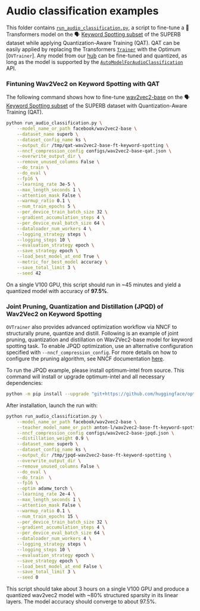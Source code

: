 <!---
Copyright 2021 The HuggingFace Team. All rights reserved.

Licensed under the Apache License, Version 2.0 (the "License");
you may not use this file except in compliance with the License.
You may obtain a copy of the License at

    http://www.apache.org/licenses/LICENSE-2.0

Unless required by applicable law or agreed to in writing, software
distributed under the License is distributed on an "AS IS" BASIS,
WITHOUT WARRANTIES OR CONDITIONS OF ANY KIND, either express or implied.
See the License for the specific language governing permissions and
limitations under the License.
-->

# Audio classification examples

This folder contains [`run_audio_classification.py`](https://github.com/huggingface/optimum/blob/main/examples/openvino/audio-classification/run_audio_classification.py), a script to fine-tune a 🤗 Transformers model on the 🗣️ [Keyword Spotting subset](https://huggingface.co/datasets/superb#ks) of the SUPERB dataset while applying Quantization-Aware Training (QAT). QAT can be easily applied by replacing the Transformers [`Trainer`](https://huggingface.co/docs/transformers/main/en/main_classes/trainer#trainer) with the Optimum [`OVTrainer`]. Any model from our [hub](https://huggingface.co/models) can be fine-tuned and quantized, as long as the model is supported by the [`AutoModelForAudioClassification`](https://huggingface.co/docs/transformers/main/en/model_doc/auto#transformers.AutoModelForAudioClassification) API.

### Fintuning Wav2Vec2 on Keyword Spotting with QAT

The following command shows how to fine-tune [wav2vec2-base](https://huggingface.co/facebook/wav2vec2-base) on the 🗣️ [Keyword Spotting subset](https://huggingface.co/datasets/superb#ks) of the SUPERB dataset with Quantization-Aware Training (QAT).

```bash
python run_audio_classification.py \
    --model_name_or_path facebook/wav2vec2-base \
    --dataset_name superb \
    --dataset_config_name ks \
    --output_dir /tmp/qat-wav2vec2-base-ft-keyword-spotting \
    --nncf_compression_config configs/wav2vec2-base-qat.json \
    --overwrite_output_dir \
    --remove_unused_columns False \
    --do_train \
    --do_eval \
    --fp16 \
    --learning_rate 3e-5 \
    --max_length_seconds 1 \
    --attention_mask False \
    --warmup_ratio 0.1 \
    --num_train_epochs 5 \
    --per_device_train_batch_size 32 \
    --gradient_accumulation_steps 4 \
    --per_device_eval_batch_size 64 \
    --dataloader_num_workers 4 \
    --logging_strategy steps \
    --logging_steps 10 \
    --evaluation_strategy epoch \
    --save_strategy epoch \
    --load_best_model_at_end True \
    --metric_for_best_model accuracy \
    --save_total_limit 3 \
    --seed 42
```

On a single V100 GPU, this script should run in ~45 minutes and yield a quantized model with accuracy of **97.5%**.

### Joint Pruning, Quantization and Distillation (JPQD) of Wav2Vec2 on Keyword Spotting

`OVTrainer` also provides advanced optimization workflow via NNCF to structurally prune, quantize and distill. Following is an example of joint pruning, quantization and distillation on Wav2Vec2-base model for keyword spotting task. To enable JPQD optimization, use an alternative configuration specified with `--nncf_compression_config`. For more details on how to configure the pruning algorithm, see NNCF documentation [here](https://github.com/openvinotoolkit/nncf/blob/develop/nncf/experimental/torch/sparsity/movement/MovementSparsity.md).

To run the JPQD example, please install optimum-intel from source. This command will install or upgrade optimum-intel and all necessary dependencies:

```bash
python -m pip install --upgrade "git+https://github.com/huggingface/optimum-intel.git#egg=optimum-intel[openvino, nncf]"
```

After installation, launch the run with:

```bash
python run_audio_classification.py \
    --model_name_or_path facebook/wav2vec2-base \
    --teacher_model_name_or_path anton-l/wav2vec2-base-ft-keyword-spotting \
    --nncf_compression_config configs/wav2vec2-base-jpqd.json \
    --distillation_weight 0.9 \
    --dataset_name superb \
    --dataset_config_name ks \
    --output_dir /tmp/jpqd-wav2vec2-base-ft-keyword-spotting \
    --overwrite_output_dir \
    --remove_unused_columns False \
    --do_eval \
    --do_train  \
    --fp16 \
    --optim adamw_torch \
    --learning_rate 2e-4 \
    --max_length_seconds 1 \
    --attention_mask False \
    --warmup_ratio 0.1 \
    --num_train_epochs 15 \
    --per_device_train_batch_size 32 \
    --gradient_accumulation_steps 4 \
    --per_device_eval_batch_size 64 \
    --dataloader_num_workers 4 \
    --logging_strategy steps \
    --logging_steps 10 \
    --evaluation_strategy epoch \
    --save_strategy epoch \
    --load_best_model_at_end False \
    --save_total_limit 3 \
    --seed 0
```

This script should take about 3 hours on a single V100 GPU and produce a quantized wav2vec2 model with ~80% structured sparsity in its linear layers. The model accuracy should converge to about 97.5%.
